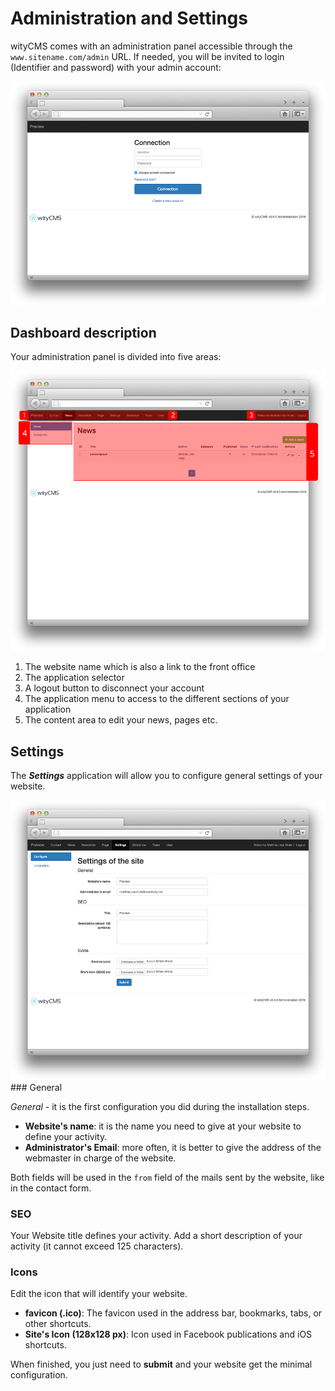 # Administration and Settings

wityCMS comes with an administration panel accessible through the `www.sitename.com/admin` URL. If needed, you will be invited to login (Identifier and password) with your admin account: 

![](connect-01.png)

## Dashboard description

Your administration panel is divided into five areas: 

![](admin-01.png)

1. The website name which is also a link to the front office
2. The application selector
3. A logout button to disconnect your account
4. The application menu to access to the different sections of your application
5. The content area to edit your news, pages etc.

## Settings

The ***Settings*** application will allow you to configure general settings of your website.

![](settings-01.png)
### General

*General* - it is the first configuration you did during the installation steps.

* **Website's name**: it is the name you need to give at your website to define your activity.
* **Administrator's Email**: more often, it is better to give the address of the webmaster in charge of the website.

Both fields will be used in the `from` field of the mails sent by the website, like in the contact form.

### SEO

Your Website title defines your activity. Add a short description of your activity (it cannot exceed 125 characters).

### Icons

Edit the icon that will identify your website.

* **favicon (.ico)**: The favicon used in the address bar, bookmarks, tabs, or other shortcuts.
* **Site's Icon (128x128 px)**: Icon used in Facebook publications and iOS shortcuts. 

When finished, you just need to **submit** and your website get the minimal configuration.